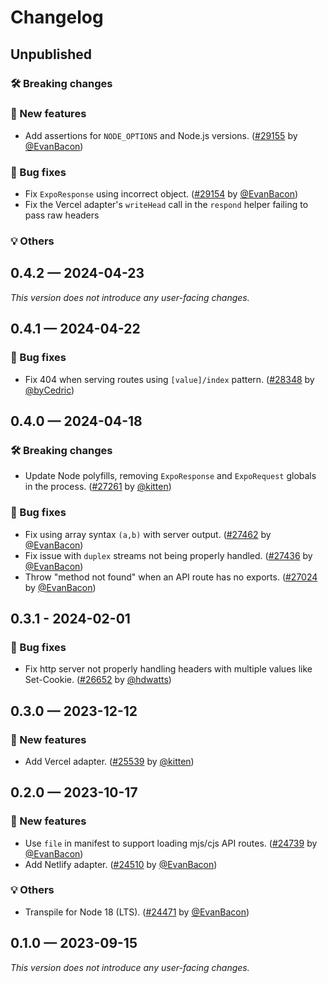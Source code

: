 # Changelog

## Unpublished

### 🛠 Breaking changes

### 🎉 New features

- Add assertions for `NODE_OPTIONS` and Node.js versions. ([#29155](https://github.com/expo/expo/pull/29155) by [@EvanBacon](https://github.com/EvanBacon))

### 🐛 Bug fixes

- Fix `ExpoResponse` using incorrect object. ([#29154](https://github.com/expo/expo/pull/29154) by [@EvanBacon](https://github.com/EvanBacon))
- Fix the Vercel adapter's `writeHead` call in the `respond` helper failing to pass raw headers

### 💡 Others

## 0.4.2 — 2024-04-23

_This version does not introduce any user-facing changes._

## 0.4.1 — 2024-04-22

### 🐛 Bug fixes

- Fix 404 when serving routes using `[value]/index` pattern. ([#28348](https://github.com/expo/expo/pull/28348) by [@byCedric](https://github.com/byCedric))

## 0.4.0 — 2024-04-18

### 🛠 Breaking changes

- Update Node polyfills, removing `ExpoResponse` and `ExpoRequest` globals in the process. ([#27261](https://github.com/expo/expo/pull/27261) by [@kitten](https://github.com/kitten))

### 🐛 Bug fixes

- Fix using array syntax `(a,b)` with server output. ([#27462](https://github.com/expo/expo/pull/27462) by [@EvanBacon](https://github.com/EvanBacon))
- Fix issue with `duplex` streams not being properly handled. ([#27436](https://github.com/expo/expo/pull/27436) by [@EvanBacon](https://github.com/EvanBacon))
- Throw "method not found" when an API route has no exports. ([#27024](https://github.com/expo/expo/pull/27024) by [@EvanBacon](https://github.com/EvanBacon))

## 0.3.1 - 2024-02-01

### 🐛 Bug fixes

- Fix http server not properly handling headers with multiple values like Set-Cookie. ([#26652](https://github.com/expo/expo/pull/26652) by [@hdwatts](https://github.com/hdwatts))

## 0.3.0 — 2023-12-12

### 🎉 New features

- Add Vercel adapter. ([#25539](https://github.com/expo/expo/pull/25539) by [@kitten](https://github.com/kitten))

## 0.2.0 — 2023-10-17

### 🎉 New features

- Use `file` in manifest to support loading mjs/cjs API routes. ([#24739](https://github.com/expo/expo/pull/24739) by [@EvanBacon](https://github.com/EvanBacon))
- Add Netlify adapter. ([#24510](https://github.com/expo/expo/pull/24510) by [@EvanBacon](https://github.com/EvanBacon))

### 💡 Others

- Transpile for Node 18 (LTS). ([#24471](https://github.com/expo/expo/pull/24471) by [@EvanBacon](https://github.com/EvanBacon))

## 0.1.0 — 2023-09-15

_This version does not introduce any user-facing changes._
